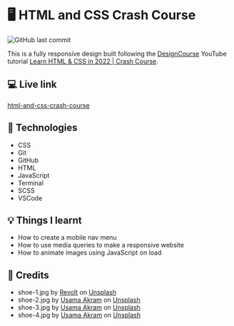 # :desktop_computer: HTML and CSS Crash Course

![GitHub last commit](https://img.shields.io/github/last-commit/xanderbylo/recipes) 

This is a fully responsive design built following the [DesignCourse](https://designcourse.com) YouTube tutorial [Learn HTML & CSS in 2022 | Crash Course](https://www.youtube.com/watch?v=gXLjWRteuWI).

## :computer: Live link

[html-and-css-crash-course](https://xanderbylo.github.io/html-and-css-crash-course/)

## :floppy_disk: Technologies

* CSS
* Git
* GitHub
* HTML
* JavaScript
* Terminal
* SCSS
* VSCode

## :bulb: Things I learnt

* How to create a mobile nav menu
* How to use media queries to make a responsive website
* How to animate images using JavaScript on load

## :page_facing_up: Credits

* shoe-1.jpg by [Revolt](https://unsplash.com/@revolt) on [Unsplash](https://unsplash.com)
* shoe-2.jpg by [Usama Akram](https://unsplash.com/@usama_1248) on [Unsplash](https://unsplash.com)
* shoe-3.jpg by [Usama Akram](https://unsplash.com/@usama_1248) on [Unsplash](https://unsplash.com)
* shoe-4.jpg by [Usama Akram](https://unsplash.com/@usama_1248) on [Unsplash](https://unsplash.com)